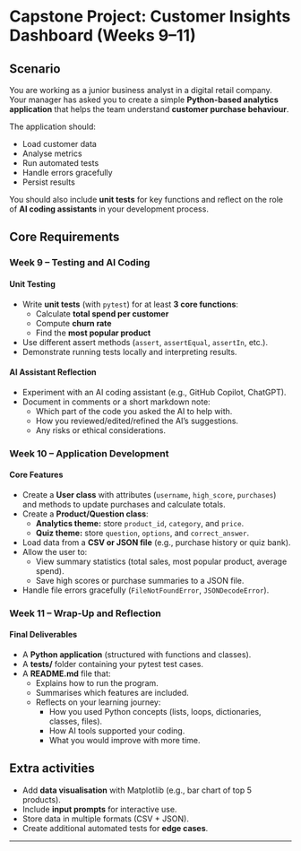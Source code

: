 # Capstone Project: Customer Insights Dashboard (Weeks 9–11)

##  Scenario
You are working as a junior business analyst in a digital retail company.  
Your manager has asked you to create a simple **Python-based analytics application** that helps the team understand **customer purchase behaviour**.  

The application should:
- Load customer data  
- Analyse metrics  
- Run automated tests  
- Handle errors gracefully  
- Persist results  

You should also include **unit tests** for key functions and reflect on the role of **AI coding assistants** in your development process.


## Core Requirements

### Week 9 – Testing and AI Coding
#### Unit Testing
- Write **unit tests** (with `pytest`) for at least **3 core functions**:
  - Calculate **total spend per customer**
  - Compute **churn rate**
  - Find the **most popular product**
- Use different assert methods (`assert`, `assertEqual`, `assertIn`, etc.).
- Demonstrate running tests locally and interpreting results.

#### AI Assistant Reflection
- Experiment with an AI coding assistant (e.g., GitHub Copilot, ChatGPT).  
- Document in comments or a short markdown note:
  - Which part of the code you asked the AI to help with.
  - How you reviewed/edited/refined the AI’s suggestions.
  - Any risks or ethical considerations.


### Week 10 – Application Development
#### Core Features
- Create a **User class** with attributes (`username`, `high_score`, `purchases`) and methods to update purchases and calculate totals.
- Create a **Product/Question class**:
  - **Analytics theme:** store `product_id`, `category`, and `price`.  
  - **Quiz theme:** store `question`, `options`, and `correct_answer`.  
- Load data from a **CSV or JSON file** (e.g., purchase history or quiz bank).
- Allow the user to:
  - View summary statistics (total sales, most popular product, average spend).
  - Save high scores or purchase summaries to a JSON file.
- Handle file errors gracefully (`FileNotFoundError`, `JSONDecodeError`).


### Week 11 – Wrap-Up and Reflection
#### Final Deliverables
- A **Python application** (structured with functions and classes).
- A **tests/** folder containing your pytest test cases.
- A **README.md** file that:
  - Explains how to run the program.
  - Summarises which features are included.
  - Reflects on your learning journey:
    - How you used Python concepts (lists, loops, dictionaries, classes, files).
    - How AI tools supported your coding.
    - What you would improve with more time.


##  Extra activities
- Add **data visualisation** with Matplotlib (e.g., bar chart of top 5 products).
- Include **input prompts** for interactive use.
- Store data in multiple formats (CSV + JSON).
- Create additional automated tests for **edge cases**.

---

